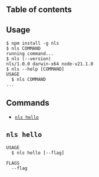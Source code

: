 ## Table of contents
<!-- toc -->

<!-- tocstop -->

## Usage
<!-- usage -->
```sh-session
$ npm install -g nls
$ nls COMMAND
running command...
$ nls (--version)
nls/1.0.0 darwin-x64 node-v21.1.0
$ nls --help [COMMAND]
USAGE
  $ nls COMMAND
...
```
<!-- usagestop -->

## Commands
<!-- commands -->
* [`nls hello`](#nls-hello)

## `nls hello`

```
USAGE
  $ nls hello [--flag]

FLAGS
  --flag
```
<!-- commandsstop -->
